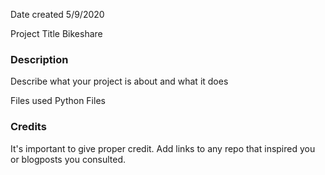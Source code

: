 
Date created
5/9/2020 

Project Title
Bikeshare 


### Description
Describe what your project is about and what it does

Files used
Python Files

### Credits
It's important to give proper credit. Add links to any repo that inspired you or blogposts you consulted.

